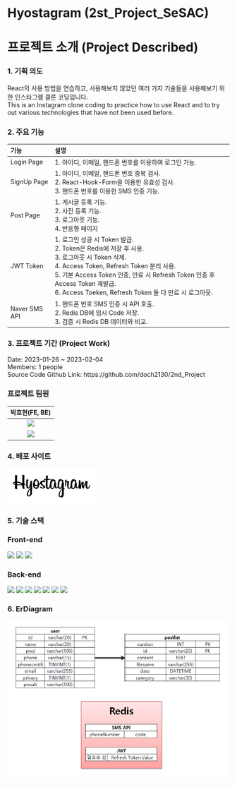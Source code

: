 <h1> Hyostagram (2st_Project_SeSAC) </h1>

<h1> 프로젝트 소개 (Project Described) </h1>
<h3> 1. 기획 의도 </h3>
React의 사용 방법을 연습하고, 사용해보지 않았던 여러 가지 기술들을 사용해보기 위한 인스타그램 클론 코딩입니다.
<br />
This is an Instagram clone coding to practice how to use React and to try out various technologies that have not been used before.

<h3> 2. 주요 기능 </h3>

|기능| 설명|
|:---|:---|
|Login Page|1. 아이디, 이메일, 핸드폰 번호를 이용하여 로그인 가능.|
|SignUp Page|1. 아이디, 이메일, 핸드폰 번호 중복 검사.<br>2. React-Hook-Form을 이용한 유효성 검사.<br>3. 핸드폰 번호를 이용한 SMS 인증 기능.|
|Post Page|1. 게시글 등록 기능.<br>2. 사진 등록 기능.<br>3. 로그아웃 기능.<br>4. 반응형 페이지|
|JWT Token|1. 로그인 성공 시 Token 발급.<br>2. Token은 Redis에 저장 후 사용.<br>3. 로그아웃 시 Token 삭제.<br>4. Access Token, Refresh Token 분리 사용.<br>5. 기본 Access Token 인증, 만료 시 Refresh Token 인증 후 Access Token 재발급.<br>6. Access Toeken, Refresh Token 둘 다 만료 시 로그아웃.|
|Naver SMS API|1. 핸드폰 번호 SMS 인증 시 API 호출.<br>2. Redis DB에 임시 Code 저장.<br>3. 검증 시 Redis DB 데이터와 비교.|

<h3> 3. 프로젝트 기간 (Project Work) </h3>
Date: 2023-01-26 ~ 2023-02-04<br />
Members: 1 people<br />
Source Code Github Link: https://github.com/doch2130/2nd_Project

<h3> 프로젝트 팀원 </h3>

|박효현(FE, BE)| 
|:---:|
|<img src="https://avatars.githubusercontent.com/u/116782344?v=4" width="100" >| 
|<a href="https://github.com/doch2130"><img src="https://img.shields.io/badge/GitHub-181717?style=plastic&logo=GitHub&logoColor=white"/></a>| 

<h3> 4. 배포 사이트 </h3>
<a href="http://52.78.154.125:3000/"><img src="/project/public/images/logo_text.png" style="width: 200px;" /></a>

<h3> 5. 기술 스택 </h3>
<h3> Front-end </h3>
<div>
<img src="https://img.shields.io/badge/-React-blue"/>
<img src="https://img.shields.io/badge/-Redux-darkblue"/>
<img src="https://img.shields.io/badge/-Bootstrap v5-purple"/>
</div>

<h3> Back-end </h3>

<div>
<img src="https://img.shields.io/badge/Node.js-339933?style=plastic&logo=Node.js&logoColor=white"/>
<img src="https://img.shields.io/badge/-MySQL-blue"/>
<img src="https://img.shields.io/badge/-Sequelize-blue"/>
<img src="https://img.shields.io/badge/-Redis-red"/>
<img src="https://img.shields.io/badge/-JWToken-purple"/>
<img src="https://img.shields.io/badge/-crypto.pbkdf2-orange"/>
<img src="https://img.shields.io/badge/-Naver SMS API-brightGreen"/>
</div>

<h3> 6. ErDiagram</h3>
<img style="width: 700px" src="/project/src/erd.png">
<!-- <h3> Mysql </h3> -->
<!-- <img style="width: 700px" src="/project/src/hyostagram_ErDiagram.png"> -->

<!-- <h3> Redis </h3> -->
<!-- <img style="width: 700px" src="/project/src/erd.png"> -->
